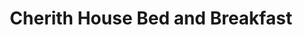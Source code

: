 ---
title: "Cherith House Bed and Breakfast"
address: "39-41, Castle Rd, Ballynure, Ballyclare, Co. Antrim BT39 9QF"
tel: "07879 260645"
county: "Antrim"
category: "Bedandbreakfasts"
type: "Content"
lat: "54.776576"
lng: "-5.926605"
---